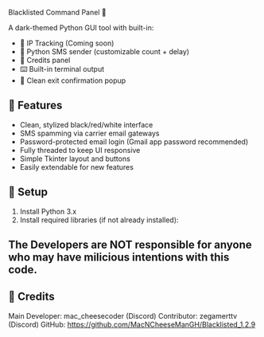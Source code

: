 Blacklisted Command Panel 🚫

A dark-themed Python GUI tool with built-in:

- 📍 IP Tracking (Coming soon)
- 📲 Python SMS sender (customizable count + delay)
- 📜 Credits panel
- ⌨️ Built-in terminal output
- 🧨 Clean exit confirmation popup

## 🚀 Features

- Clean, stylized black/red/white interface
- SMS spamming via carrier email gateways
- Password-protected email login (Gmail app password recommended)
- Fully threaded to keep UI responsive
- Simple Tkinter layout and buttons
- Easily extendable for new features

## 🔧 Setup

1. Install Python 3.x
2. Install required libraries (if not already installed):

## The Developers are NOT responsible for anyone who may have milicious intentions with this code.

## 👤 Credits
Main Developer: mac_cheesecoder (Discord)
Contributor: zegamerttv (Discord)
GitHub: https://github.com/MacNCheeseManGH/Blacklisted_1.2.9
